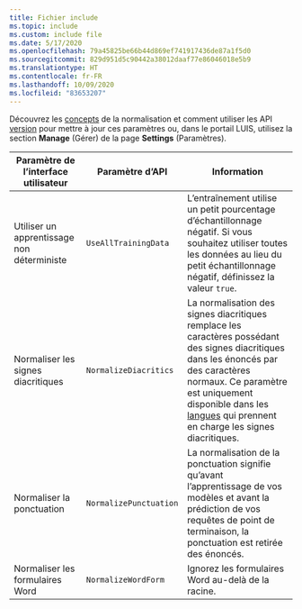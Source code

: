 ```yaml
---
title: Fichier include
ms.topic: include
ms.custom: include file
ms.date: 5/17/2020
ms.openlocfilehash: 79a45825be66b44d869ef741917436de87a1f5d0
ms.sourcegitcommit: 829d951d5c90442a38012daaf77e86046018e5b9
ms.translationtype: HT
ms.contentlocale: fr-FR
ms.lasthandoff: 10/09/2020
ms.locfileid: "83653207"
---
```

Découvrez les [concepts](../luis-concept-utterance.md#utterance-normalization-for-diacritics-and-punctuation) de la normalisation et comment utiliser les API [version](https://westus.dev.cognitive.microsoft.com/docs/services/5890b47c39e2bb17b84a55ff/operations/versions-update-application-version-settings) pour mettre à jour ces paramètres ou, dans le portail LUIS, utilisez la section **Manage** (Gérer) de la page **Settings** (Paramètres).


|Paramètre de l’interface utilisateur|Paramètre d’API|Information|
|--|--|--|
|Utiliser un apprentissage non déterministe|`UseAllTrainingData`|L’entraînement utilise un petit pourcentage d’échantillonnage négatif. Si vous souhaitez utiliser toutes les données au lieu du petit échantillonnage négatif, définissez la valeur `true`. |
|Normaliser les signes diacritiques|`NormalizeDiacritics`|La normalisation des signes diacritiques remplace les caractères possédant des signes diacritiques dans les énoncés par des caractères normaux. Ce paramètre est uniquement disponible dans les [langues](../luis-reference-application-settings.md#diacritics-normalization) qui prennent en charge les signes diacritiques.|
|Normaliser la ponctuation|`NormalizePunctuation`|La normalisation de la ponctuation signifie qu’avant l’apprentissage de vos modèles et avant la prédiction de vos requêtes de point de terminaison, la ponctuation est retirée des énoncés.|
|Normaliser les formulaires Word|`NormalizeWordForm`|Ignorez les formulaires Word au-delà de la racine.|
